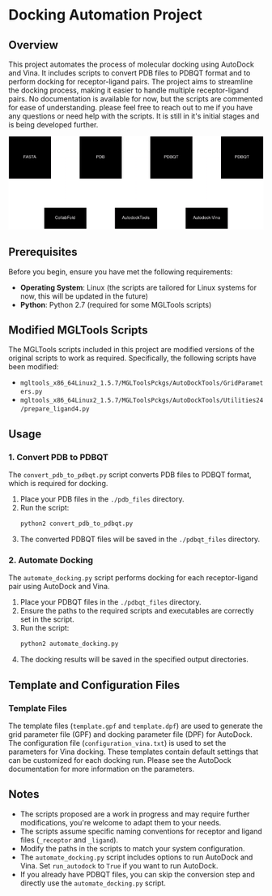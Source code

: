 # Docking Automation Project

## Overview

This project automates the process of molecular docking using AutoDock and Vina.
It includes scripts to convert PDB files to PDBQT format and to perform docking for receptor-ligand pairs.
The project aims to streamline the docking process, making it easier to handle multiple receptor-ligand pairs.
No documentation is available for now, but the scripts are commented for ease of understanding.
please feel free to reach out to me if you have any questions or need help with the scripts.
It is still in it's initial stages and is being developed further.

![alt text](Docking_Automation.png "Title")

## Prerequisites

Before you begin, ensure you have met the following requirements:

- **Operating System**: Linux (the scripts are tailored for Linux systems for now, this will be updated in the future)
- **Python**: Python 2.7 (required for some MGLTools scripts)

## Modified MGLTools Scripts

The MGLTools scripts included in this project are modified versions of the original scripts to work as required.
Specifically, the following scripts have been modified:
- `mgltools_x86_64Linux2_1.5.7/MGLToolsPckgs/AutoDockTools/GridParameters.py`
- `mgltools_x86_64Linux2_1.5.7/MGLToolsPckgs/AutoDockTools/Utilities24/prepare_ligand4.py`

## Usage

### 1. Convert PDB to PDBQT

The `convert_pdb_to_pdbqt.py` script converts PDB files to PDBQT format, which is required for docking.

1. Place your PDB files in the `./pdb_files` directory.
2. Run the script:
   ```bash
   python2 convert_pdb_to_pdbqt.py
   ```
3. The converted PDBQT files will be saved in the `./pdbqt_files` directory.

### 2. Automate Docking

The `automate_docking.py` script performs docking for each receptor-ligand pair using AutoDock and Vina.

1. Place your PDBQT files in the `./pdbqt_files` directory.
2. Ensure the paths to the required scripts and executables are correctly set in the script.
3. Run the script:
   ```bash
   python2 automate_docking.py
   ```
4. The docking results will be saved in the specified output directories.

## Template and Configuration Files

### Template Files

The template files (`template.gpf` and `template.dpf`) are used to generate the grid parameter file (GPF)
and docking parameter file (DPF) for AutoDock.
The configuration file (`configuration_vina.txt`) is used to set the parameters for Vina docking.
These templates contain default settings that can be customized for each docking run.
Please see the AutoDock documentation for more information on the parameters.

## Notes

- The scripts proposed are a work in progress and may require further modifications, you're welcome to adapt them to your needs.
- The scripts assume specific naming conventions for receptor and ligand files (`_receptor` and `_ligand`).
- Modify the paths in the scripts to match your system configuration.
- The `automate_docking.py` script includes options to run AutoDock and Vina. Set `run_autodock` to `True` if you want to run AutoDock.
- If you already have PDBQT files, you can skip the conversion step and directly use the `automate_docking.py` script.
